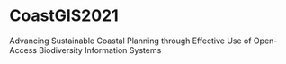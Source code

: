 # CoastGIS2021
Advancing Sustainable Coastal Planning through Effective Use of Open-Access Biodiversity Information Systems
